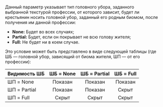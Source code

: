 Данный параметр указывает тип головного убора, заданного выбранной текстурой профессии, от которого зависит, будет ли крестьянин носить головной убор, заданный его родным биомом, после получения им данной профессии:
* **None:** Будет во всех случаях;
* **Partial:** Будет, если он покрывает не всю голову жителя;
* **Full:** Не будет ни в коем случае.

Это условие может быть представлено в виде следующей таблицы (где ШБ — головной убор, зависящий от биома жителя, ШП — от его профессии):

| Видимость ШБ | ШБ = None | ШБ = Partial | ШБ = Full |
| ------------ |:---------:|:------------:|:---------:|
| ШП = None    |  Показан  |   Показан    |  Показан  |
| ШП = Partial |  Показан  |   Показан    |   Скрыт   |
| ШП = Full    |   Скрыт   |    Скрыт     |   Скрыт   |